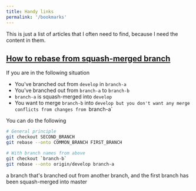 ```yaml
---
title: Handy links
permalink: '/bookmarks'
---
```


This is just a list of articles that I often need to find, because I need the content in them.

## [How to rebase from squash-merged branch](https://stackoverflow.com/questions/56804649/how-to-rebase-branch-against-master-after-parent-is-squashed-and-committed/56810435#56810435)
If you are in the following situation
- You've branched out from `develop` in `branch-a`
- You've branched out from `branch-a` to `branch-b`
- `branch-a` is squash-merged into `develop`
- You want to merge `branch-b` into `develop but you don't want any merge conflicts from changes from `branch-a`

You can do the following
```bash
# General principle
git checkout SECOND_BRANCH
git rebase --onto COMMON_BRANCH FIRST_BRANCH

# With branch names from above
git checkout `branch-b`
git rebase --onto origin/develop branch-a
```

a branch that's branched out from another branch, and the first branch has been squash-merged into master

